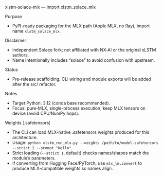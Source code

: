 xlstm-solace-mlx — import xlstm_solace_mlx

Purpose
- PyPI-ready packaging for the MLX path (Apple MLX, no Ray), import name `xlstm_solace_mlx`.

Disclaimer
- Independent Solace fork; not affiliated with NX‑AI or the original xLSTM authors.
- Name intentionally includes “solace” to avoid confusion with upstream.

Status
- Pre-release scaffolding. CLI wiring and module exports will be added after the src/ refactor.

Notes
- Target Python: 3.12 (conda base recommended).
- Focus: pure-MLX, single-process execution; keep MLX tensors on device (avoid CPU/NumPy hops).

Weights (.safetensors)
- The CLI can load MLX-native .safetensors weights produced for this architecture.
- Usage: `python xlstm_run_mlx.py --weights /path/to/model.safetensors --strict 1 --prompt "Hello"`.
- Strict loading (`--strict 1`, default) checks names/shapes match the module’s parameters.
- If converting from Hugging Face/PyTorch, use `mlx_lm.convert` to produce MLX-compatible weights so names align.
